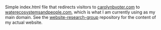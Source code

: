 Simple index.html file that redirects visitors to [carolynbvoter.com](https://carolynbvoter.com) to [waterecosystemsandpeople.com](https://waterecosystemsandpeople.com), which is what I am currently using as my main domain. See the [website-research-group](https://github.com/cvoter/website-research-group) repository for the content of my actual website.
